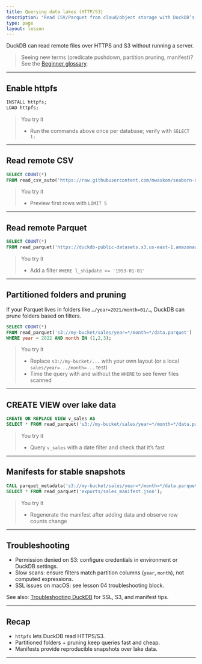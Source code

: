 ```yaml
---
title: Querying data lakes (HTTP/S3)
description: "Read CSV/Parquet from cloud/object storage with DuckDB’s httpfs, and use partition pruning."
type: page
layout: lesson
---
```


DuckDB can read remote files over HTTPS and S3 without running a server.

> Seeing new terms (predicate pushdown, partition pruning, manifest)? See the [Beginner glossary](09_conclusion#beginner-glossary-the-language-of-data).

---

## Enable httpfs

```sql
INSTALL httpfs;
LOAD httpfs;
```

> You try it
> - Run the commands above once per database; verify with `SELECT 1;`

---

## Read remote CSV

```sql
SELECT COUNT(*)
FROM read_csv_auto('https://raw.githubusercontent.com/mwaskom/seaborn-data/master/tips.csv');
```

> You try it
> - Preview first rows with `LIMIT 5`

---

## Read remote Parquet

```sql
SELECT COUNT(*)
FROM read_parquet('https://duckdb-public-datasets.s3.us-east-1.amazonaws.com/tpch/1/parquet/lineitem/part-00000-*.parquet');
```

> You try it
> - Add a filter `WHERE l_shipdate >= '1993-01-01'`

---

## Partitioned folders and pruning

If your Parquet lives in folders like `…/year=2021/month=01/…`, DuckDB can prune folders based on filters.

```sql
SELECT COUNT(*)
FROM read_parquet('s3://my-bucket/sales/year=*/month=*/data.parquet')
WHERE year = 2022 AND month IN (1,2,3);
```

> You try it
> - Replace `s3://my-bucket/...` with your own layout (or a local `sales/year=.../month=...` test)
> - Time the query with and without the `WHERE` to see fewer files scanned

---

## CREATE VIEW over lake data

```sql
CREATE OR REPLACE VIEW v_sales AS
SELECT * FROM read_parquet('s3://my-bucket/sales/year=*/month=*/data.parquet');
```

> You try it
> - Query `v_sales` with a date filter and check that it’s fast

---

## Manifests for stable snapshots

```sql
CALL parquet_metadata('s3://my-bucket/sales/year=*/month=*/data.parquet', 'exports/sales_manifest.json');
SELECT * FROM read_parquet('exports/sales_manifest.json');
```

> You try it
> - Regenerate the manifest after adding data and observe row counts change

---

## Troubleshooting
- Permission denied on S3: configure credentials in environment or DuckDB settings.
- Slow scans: ensure filters match partition columns (`year`, `month`), not computed expressions.
- SSL issues on macOS: see lesson 04 troubleshooting block.

See also: [Troubleshooting DuckDB](troubleshooting) for SSL, S3, and manifest tips.

---

## Recap
- `httpfs` lets DuckDB read HTTPS/S3.
- Partitioned folders + pruning keep queries fast and cheap.
- Manifests provide reproducible snapshots over lake data.

---
